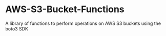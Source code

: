 # AWS-S3-Bucket-Functions
A library of functions to perform operations on AWS S3 buckets using the boto3 SDK
